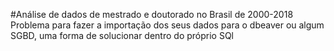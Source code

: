 #Análise de dados de mestrado e doutorado no Brasil de 2000-2018 
Problema para fazer a importação dos seus dados para o dbeaver ou algum SGBD, uma forma de solucionar dentro do próprio SQl
